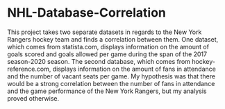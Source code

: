 # NHL-Database-Correlation
This project takes two separate datasets in regards to the New York Rangers hockey team and finds a correlation between them. One dataset, which comes from statista.com, displays information on the amount of goals scored and goals allowed per game during the span of the 2017 season-2020 season. The second database, which comes from hockey-reference.com, displays information on the amount of fans in attendance and the number of vacant seats per game. My hypothesis was that there would be a strong correlation between the number of fans in attendance and the game performance of the New York Rangers, but my analysis proved otherwise. 
